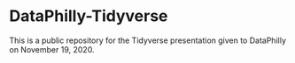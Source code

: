 # DataPhilly-Tidyverse
This is a public repository for the Tidyverse presentation given to DataPhilly on November 19, 2020.
